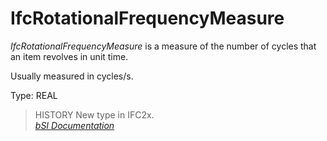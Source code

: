 IfcRotationalFrequencyMeasure
=============================
_IfcRotationalFrequencyMeasure_ is a measure of the number of cycles that an
item revolves in unit time.  
  
Usually measured in cycles/s.  
  
Type: REAL  
  
> HISTORY  New type in IFC2x.  
[ _bSI
Documentation_](https://standards.buildingsmart.org/IFC/DEV/IFC4_2/FINAL/HTML/schema/ifcmeasureresource/lexical/ifcrotationalfrequencymeasure.htm)


